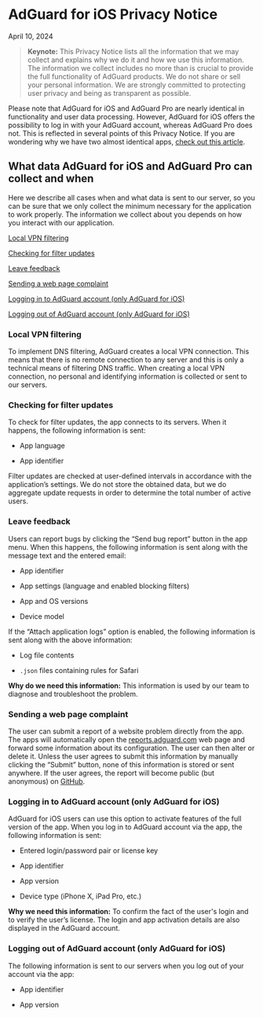 
# AdGuard for iOS Privacy Notice

April 10, 2024

>**Keynote:** This Privacy Notice lists all the information that we may collect and explains why we do it and how we use this information. The information we collect includes no more than is crucial to provide the full functionality of AdGuard products. We do not share or sell your personal information. We are strongly committed to protecting user privacy and being as transparent as possible.

Please note that AdGuard for iOS and AdGuard Pro are nearly identical in functionality and user data processing. However, AdGuard for iOS offers the possibility to log in with your AdGuard account, whereas AdGuard Pro does not. This is reflected in several points of this Privacy Notice.
If you are wondering why we have two almost identical apps, [check out this article](https://adguard.com/en/blog/updating-adguard-pro-for-ios.html).

## What data AdGuard for iOS and AdGuard Pro can collect and when

Here we describe all cases when and what data is sent to our server, so you can be sure that we only collect the minimum necessary for the application to work properly. The information we collect about you depends on how you interact with our application.

[Local VPN filtering](#local-vpn-filtering)

[Checking for filter updates](#checking-for-filter-updates)

[Leave feedback](#leave-feedback)

[Sending a web page complaint](#sending-a-web-page-complaint)

[Logging in to AdGuard account (only AdGuard for iOS)](#logging-in-to-adguard-account-only-adguard-for-ios)

[Logging out of AdGuard account (only AdGuard for iOS)](#logging-out-of-adguard-account-only-adguard-for-ios)

### Local VPN filtering

To implement DNS filtering, AdGuard creates a local VPN connection. This means that there is no remote connection to any server and this is only a technical means of filtering DNS traffic. When creating a local VPN connection, no personal and identifying information is collected or sent to our servers.

### Checking for filter updates

To check for filter updates, the app connects to its servers. When it happens, the following information is sent:

- App language

- App identifier

Filter updates are checked at user-defined intervals in accordance with the application’s settings. We do not store the obtained data, but we do aggregate update requests in order to determine the total number of active users.

### Leave feedback

Users can report bugs by clicking the “Send bug report” button in the app menu. When this happens, the following information is sent along with the message text and the entered email:

- App identifier

- App settings (language and enabled blocking filters)

- App and OS versions

- Device model

 If the “Attach application logs” option is enabled, the following information is sent along with the above information:

- Log file contents

- `.json` files containing rules for Safari

**Why do we need this information:** This information is used by our team to diagnose and troubleshoot the problem.

### Sending a web page complaint

The user can submit a report of a website problem directly from the app. The apps will automatically open the [reports.adguard.com](https://reports.adguard.com/new_issue.html) web page and forward some information about its configuration. The user can then alter or delete it.
Unless the user agrees to submit this information by manually clicking the “Submit” button, none of this information is stored or sent anywhere. If the user agrees, the report will become public (but anonymous) on [GitHub](https://github.com/adguardteam/adguardfilters/issues).

### Logging in to AdGuard account (only AdGuard for iOS)

AdGuard for iOS users can use this option to activate features of the full version of the app. When you log in to AdGuard account via the app, the following information is sent:

- Entered login/password pair or license key

- App identifier

- App version

- Device type (iPhone X, iPad Pro, etc.)

**Why we need this information:** To confirm the fact of the user's login and to verify the user’s license. The login and app activation details are also displayed in the AdGuard account.

### Logging out of AdGuard account (only AdGuard for iOS)

The following information is sent to our servers when you log out of your account via the app:

- App identifier

- App version
